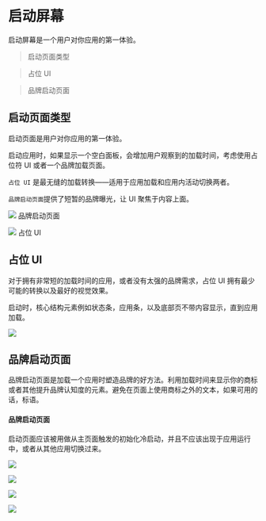 # 启动屏幕

启动屏幕是一个用户对你应用的第一体验。

> 启动页面类型

> 占位 UI

> 品牌启动页面

## 启动页面类型
启动页面是用户对你应用的第一体验。

启动应用时，如果显示一个空白面板，会增加用户观察到的加载时间，考虑使用占位符 UI 或者一个品牌加载页面。

`占位 UI` 是最无缝的加载转换——适用于应用加载和应用内活动切换两者。

`品牌启动页面`提供了短暂的品牌曝光，让 UI 聚焦于内容上面。

![](https://github.com/zhaochong/material-design/blob/master/images/13_1.png)
品牌启动页面

![](https://github.com/zhaochong/material-design/blob/master/images/13_2.png)
占位 UI

## 占位 UI
对于拥有非常短的加载时间的应用，或者没有太强的品牌需求，占位 UI 拥有最少可能的转换以及最好的视觉效果。

启动时，核心结构元素例如状态条，应用条，以及底部页不带内容显示，直到应用加载。

![](https://github.com/zhaochong/material-design/blob/master/images/13_3.png)

## 品牌启动页面
品牌启动页面是加载一个应用时塑造品牌的好方法。利用加载时间来显示你的商标或者其他提升品牌认知度的元素。避免在页面上使用商标之外的文本，如果可用的话，标语。

#### 品牌启动页面
启动页面应该被用做从主页面触发的初始化冷启动，并且不应该出现于应用运行中，或者从其他应用切换过来。

![](https://github.com/zhaochong/material-design/blob/master/images/13_4.png)

![](https://github.com/zhaochong/material-design/blob/master/images/13_5.png)

![](https://github.com/zhaochong/material-design/blob/master/images/13_6.png)

![](https://github.com/zhaochong/material-design/blob/master/images/13_7.png)

